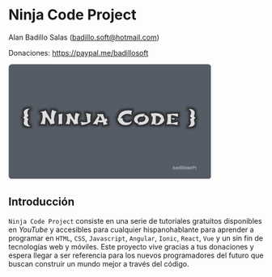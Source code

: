 # Ninja Code Project

Alan Badillo Salas (badillo.soft@hotmail.com)

Donaciones: https://paypal.me/badillosoft

<img src="logo/ninja-code-logo.png" width="400px" />

## Introducción

`Ninja Code Project` consiste en una serie de tutoriales gratuitos disponibles en *YouTube* y accesibles para cualquier hispanohablante para aprender a programar en `HTML`, `CSS`, `Javascript`, `Angular`, `Ionic`, `React`, `Vue` y un sin fin de tecnologías web y móviles. Este proyecto vive gracias a tus donaciones y espera llegar a ser referencia para los nuevos programadores del futuro que buscan construir un mundo mejor a través del código.
